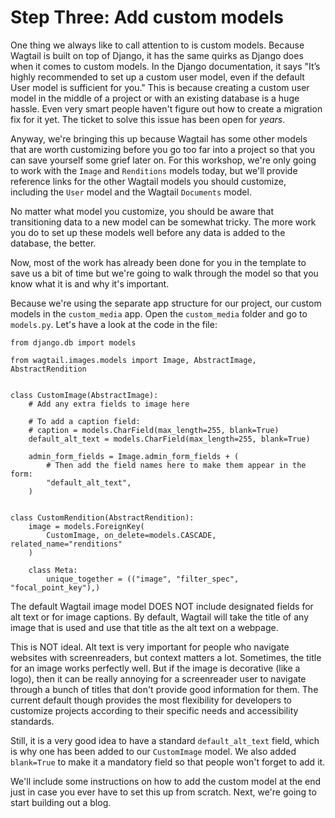 # Step Three: Add custom models

One thing we always like to call attention to is custom models. Because Wagtail is built on top of Django, it has the same quirks as Django does when it comes to custom models. In the Django documentation, it says "It’s highly recommended to set up a custom user model, even if the default User model is sufficient for you." This is because creating a custom user model in the middle of a project or with an existing database is a huge hassle. Even very smart people haven't figure out how to create a migration fix for it yet. The ticket to solve this issue has been open for _years_.

Anyway, we're bringing this up because Wagtail has some other models that are worth customizing before you go too far into a project so that you can save yourself some grief later on. For this workshop, we're only going to work with the `Image` and `Renditions` models today, but we'll provide reference links for the other Wagtail models you should customize, including the `User` model and the Wagtail `Documents` model.

No matter what model you customize, you should be aware that transitioning data to a new model can be somewhat tricky. The more work you do to set up these models well before any data is added to the database, the better.

Now, most of the work has already been done for you in the template to save us a bit of time but we're going to walk through the model so that you know what it is and why it's important.

Because we're using the separate app structure for our project, our custom models in the `custom_media` app. Open the `custom_media` folder and go to `models.py`. Let's have a look at the code in the file:

```
from django.db import models

from wagtail.images.models import Image, AbstractImage, AbstractRendition


class CustomImage(AbstractImage):
    # Add any extra fields to image here

    # To add a caption field:
    # caption = models.CharField(max_length=255, blank=True)
    default_alt_text = models.CharField(max_length=255, blank=True)

    admin_form_fields = Image.admin_form_fields + (
        # Then add the field names here to make them appear in the form:
        "default_alt_text",
    )


class CustomRendition(AbstractRendition):
    image = models.ForeignKey(
        CustomImage, on_delete=models.CASCADE, related_name="renditions"
    )

    class Meta:
        unique_together = (("image", "filter_spec", "focal_point_key"),)

```

The default Wagtail image model DOES NOT include designated fields for alt text or for image captions. By default, Wagtail will take the title of any image that is used and use that title as the alt text on a webpage.

This is NOT ideal. Alt text is very important for people who navigate websites with screenreaders, but context matters a lot. Sometimes, the title for an image works perfectly well. But if the image is decorative (like a logo), then it can be really annoying for a screenreader user to navigate through a bunch of titles that don't provide good information for them. The current default though provides the most flexibility for developers to customize projects according to their specific needs and accessibility standards.

Still, it is a very good idea to have a standard `default_alt_text` field, which is why one has been added to our `CustomImage` model. We also added `blank=True` to make it a mandatory field so that people won't forget to add it.

We'll include some instructions on how to add the custom model at the end just in case you ever have to set this up from scratch. Next, we're going to start building out a blog.
